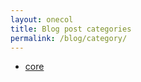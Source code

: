 ```yaml
---
layout: onecol
title: Blog post categories
permalink: /blog/category/
---
```

<ul>
<li><a href="core">core</a></li>
</ul>
